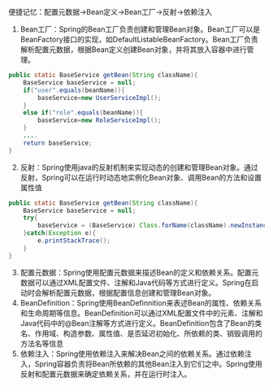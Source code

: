 便捷记忆：配置元数据->Bean定义->Bean工厂->反射->依赖注入

1. Bean工厂：Spring的Bean工厂负责创建和管理Bean对象。Bean工厂可以是BeanFactory接口的实现，如DefaultListableBeanFactory。Bean工厂负责解析配置元数据，根据Bean定义创建Bean对象，并将其放入容器中进行管理。
```java
public static BaseService getBean(String className){
    BaseService baseService = null;
    if("user".equals(beanName)){
        baseService=new UserServiceImpl();
    }
    else if("role".equals(beanName)){
        baseService=new RoleServiceImpl();
    }
    ....
    return baseService;
}
```

2. 反射：Spring使用java的反射机制来实现动态的创建和管理Bean对象。通过反射，Spring可以在运行时动态地实例化Bean对象、调用Bean的方法和设置属性值
```java
public static BaseService getBean(String className){
    BaseService baseService = null;
    try{
        baseService = (BaseService) Class.forName(className).newInstance();
    }catch(Exception e){
        e.printStackTrace();
    }
}
```

3. 配置元数据：Spring使用配置元数据来描述Bean的定义和依赖关系。配置元数据可以通过XML配置文件、注解和Java代码等方式进行定义。Spring在启动时会解析配置元数据，根据配置信息创建和管理Bean对象。
4. BeanDefinition：Spring使用BeanDefinnition来表述Bean的属性、依赖关系和生命周期等信息。BeanDefinition可以通过XML配置文件中的<bean>元素、注解和Java代码中的@Bean注解等方式进行定义。BeanDefinition包含了Bean的类名、作用域、构造参数、属性值、是否延迟初始化、所依赖的类、销毁调用的方法名等信息
5. 依赖注入：Spring使用依赖注入来解决Bean之间的依赖关系。通过依赖注入，Spring容器负责将Bean所依赖的其他Bean注入到它们之中。Spring使用反射和配置元数据来确定依赖关系，并在运行时注入。

